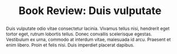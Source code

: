 ---
authors: ['zzossig', 'teemo']
publication: "abc"
abstract: "Duis vulputate odio vitae consectetur lacinia. Vivamus tellus nisi, hendrerit eget tortor eget, rutrum lobortis tellus. Donec convallis scelerisque egestas. Vestibulum ex urna, commodo at interdum vitae, malesuada id arcu. Praesent et enim libero. Proin et felis nisi. Duis imperdiet placerat dapibus."
links:
 - name: url
   link: https://google.com
shorttitle: "Book Review"
copyright: "All rights reserved"
title: "Book Review: Duis vulputate"
ENTRYTYPE: "misc"
enableToc: False
enableWhoami: True
pinned: true
publishDate: "2016-11-01"
---